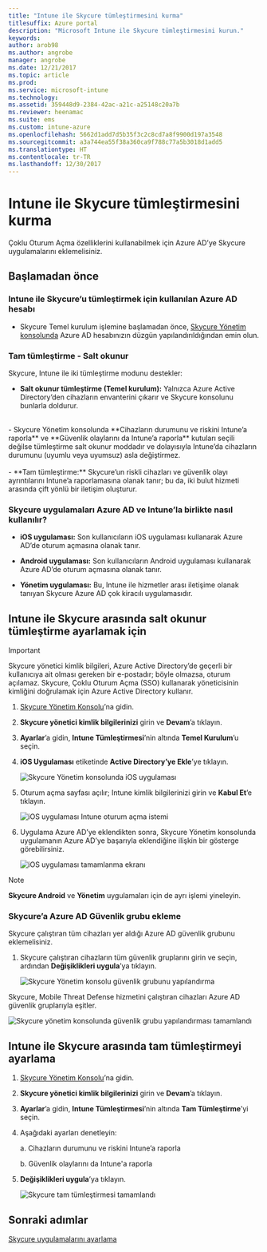 ```yaml
---
title: "Intune ile Skycure tümleştirmesini kurma"
titlesuffix: Azure portal
description: "Microsoft Intune ile Skycure tümleştirmesini kurun."
keywords: 
author: arob98
ms.author: angrobe
manager: angrobe
ms.date: 12/21/2017
ms.topic: article
ms.prod: 
ms.service: microsoft-intune
ms.technology: 
ms.assetid: 359448d9-2384-42ac-a21c-a25148c20a7b
ms.reviewer: heenamac
ms.suite: ems
ms.custom: intune-azure
ms.openlocfilehash: 5662d1add7d5b35f3c2c8cd7a8f9900d197a3548
ms.sourcegitcommit: a3a744ea55f38a360ca9f788c77a5b3018d1add5
ms.translationtype: HT
ms.contentlocale: tr-TR
ms.lasthandoff: 12/30/2017
---
```

# <a name="set-up-the-skycure-integration-with-intune"></a>Intune ile Skycure tümleştirmesini kurma

Çoklu Oturum Açma özelliklerini kullanabilmek için Azure AD’ye Skycure uygulamalarını eklemelisiniz.

## <a name="before-you-begin"></a>Başlamadan önce

### <a name="azure-ad-account-used-to-integrate-intune-and-skycure"></a>Intune ile Skycure’u tümleştirmek için kullanılan Azure AD hesabı

-   Skycure Temel kurulum işlemine başlamadan önce, [Skycure Yönetim konsolunda](https://aad.skycure.com) Azure AD hesabınızın düzgün yapılandırıldığından emin olun.

### <a name="full-integration-vs-read-only"></a>Tam tümleştirme - Salt okunur

Skycure, Intune ile iki tümleştirme modunu destekler:

-   **Salt okunur tümleştirme (Temel kurulum):** Yalnızca Azure Active Directory’den cihazların envanterini çıkarır ve Skycure konsolunu bunlarla doldurur.
<br>
    -   Skycure Yönetim konsolunda **Cihazların durumunu ve riskini Intune’a raporla** ve **Güvenlik olaylarını da Intune’a raporla** kutuları seçili değilse tümleştirme salt okunur moddadır ve dolayısıyla Intune’da cihazların durumunu (uyumlu veya uyumsuz) asla değiştirmez.
<br></br>
-   **Tam tümleştirme:** Skycure’un riskli cihazları ve güvenlik olayı ayrıntılarını Intune’a raporlamasına olanak tanır; bu da, iki bulut hizmeti arasında çift yönlü bir iletişim oluşturur.

### <a name="how-the-skycure-apps-are-used-with-azure-ad-and-intune"></a>Skycure uygulamaları Azure AD ve Intune’la birlikte nasıl kullanılır?

-   **iOS uygulaması:** Son kullanıcıların iOS uygulaması kullanarak Azure AD’de oturum açmasına olanak tanır.

-   **Android uygulaması:** Son kullanıcıların Android uygulaması kullanarak Azure AD’de oturum açmasına olanak tanır.

-   **Yönetim uygulaması:** Bu, Intune ile hizmetler arası iletişime olanak tanıyan Skycure Azure AD çok kiracılı uygulamasıdır.

## <a name="to-set-up-the-read-only-integration-between-intune-and-skycure"></a>Intune ile Skycure arasında salt okunur tümleştirme ayarlamak için

> [!IMPORTANT]
> Skycure yönetici kimlik bilgileri, Azure Active Directory’de geçerli bir kullanıcıya ait olması gereken bir e-postadır; böyle olmazsa, oturum açılamaz. Skycure, Çoklu Oturum Açma (SSO) kullanarak yöneticisinin kimliğini doğrulamak için Azure Active Directory kullanır.

1.  [Skycure Yönetim Konsolu](https://aad.skycure.com)’na gidin.

2.  **Skycure yönetici kimlik bilgilerinizi** girin ve **Devam**’a tıklayın.

3.  **Ayarlar**’a gidin, **Intune Tümleştirmesi**’nin altında **Temel Kurulum**’u seçin.

4.  **iOS Uygulaması** etiketinde **Active Directory’ye Ekle**’ye tıklayın.

    ![Skycure Yönetim konsolunda iOS uygulaması](./media/skycure-setup-1.png)

5.  Oturum açma sayfası açılır; Intune kimlik bilgilerinizi girin ve **Kabul Et**’e tıklayın.

    ![iOS uygulaması Intune oturum açma istemi](./media/skycure-setup-2.png)

6.  Uygulama Azure AD’ye eklendikten sonra, Skycure Yönetim konsolunda uygulamanın Azure AD’ye başarıyla eklendiğine ilişkin bir gösterge görebilirsiniz.

    ![iOS uygulaması tamamlanma ekranı](./media/skycure-setup-3.png)

> [!NOTE]
> **Skycure Android** ve **Yönetim** uygulamaları için de ayrı işlemi yineleyin.

### <a name="add-an-azure-ad-security-group-into-skycure"></a>Skycure’a Azure AD Güvenlik grubu ekleme

Skycure çalıştıran tüm cihazları yer aldığı Azure AD güvenlik grubunu eklemelisiniz.

1.  Skycure çalıştıran cihazların tüm güvenlik gruplarını girin ve seçin, ardından **Değişiklikleri uygula**’ya tıklayın.

    ![Skycure Yönetim konsolu güvenlik grubunu yapılandırma](./media/skycure-setup-4.png)

Skycure, Mobile Threat Defense hizmetini çalıştıran cihazları Azure AD güvenlik gruplarıyla eşitler.

![Skycure yönetim konsolunda güvenlik grubu yapılandırması tamamlandı](./media/skycure-setup-5.png)

## <a name="set-up-the-full-integration-between-intune-and-skycure"></a>Intune ile Skycure arasında tam tümleştirmeyi ayarlama

1.  [Skycure Yönetim Konsolu](https://aad.skycure.com)’na gidin.

2.  **Skycure yönetici kimlik bilgilerinizi** girin ve **Devam**’a tıklayın.

3.  **Ayarlar**’a gidin, **Intune Tümleştirmesi**’nin altında **Tam Tümleştirme**’yi seçin.

4.  Aşağıdaki ayarları denetleyin:

    a.  Cihazların durumunu ve riskini Intune’a raporla

    b.  Güvenlik olaylarını da Intune'a raporla

5.  **Değişiklikleri uygula**’ya tıklayın.

    ![Skycure tam tümleştirmesi tamamlandı](./media/skycure-setup-6.png)

## <a name="next-steps"></a>Sonraki adımlar

[Skycure uygulamalarını ayarlama](mtd-apps-ios-app-configuration-policy-add-assign.md)
